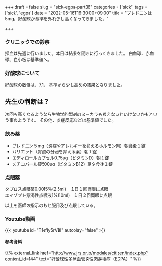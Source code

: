 +++
draft = false
slug = "sick-egpa-part36"
categories = ['sick']
tags = ['sick', 'egpa']
date = "2022-05-16T16:30:00+09:00"
title = "プレドニンは5mg。好酸球が基準を外れ少し高くなってきました。"

+++

### クリニックでの診察
採血は先週に行いました。本日は結果を聞きに行ってきました。
白血球、赤血球、血小板は基準値へ。

<!--more-->

### 好酸球について
好酸球の数値は、7.1。
基準から少し高めの結果となりました。

## 先生の判断は？
次回も高くなるようなら生物学的製剤のヌーカラも考えないといけないかもという事のようです。
その他、炎症反応などは基準値でした。

### 飲み薬
- プレドニン５mg（炎症やアレルギーを抑えるホルモン剤）朝食後１錠   
- パリエット（胃酸の分泌を抑える薬）朝１錠  
- エディロールカプセル0.75μg（ビタミンD）朝１錠　
- メチコバール錠500μg（ビタミンB12）朝夕食後１錠  

### 点眼薬
タプロス点眼薬0.0015%(2.5ml)　１日１回両眼に点眼  
エイゾプト懸濁性点眼液1%(10ml)　１日２回両眼に点眼

以上を医師の指示のもと服用及び点眼している。

### Youtube動画
{{< youtube id="T1efIy5rVBI" autoplay="false" >}}

#### 参考資料

{{% external_link href="http://www.jrs.or.jp/modules/citizen/index.php?content_id=144" text="好酸球性多発血管炎性肉芽種症（EGPA）" %}}
